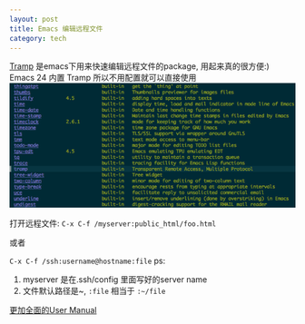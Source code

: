 ```yaml
---
layout: post
title: Emacs 编辑远程文件
category: tech
---
```

[Tramp](http://savannah.gnu.org/projects/tramp) 是emacs下用来快速编辑远程文件的package, 用起来真的很方便:)
Emacs 24 内置 Tramp 所以不用配置就可以直接使用
![build in screenshot](/assets/images/2012-08/tramp.png)

打开远程文件:
`C-x C-f /myserver:public_html/foo.html`

或者

`C-x C-f /ssh:username@hostname:file`
ps:

1. myserver 是在.ssh/config 里面写好的server name
2. 文件默认路径是~, `:file` 相当于 `:~/file`

[更加全面的User Manual](http://www.gnu.org/software/tramp/#Filename-Syntax)
